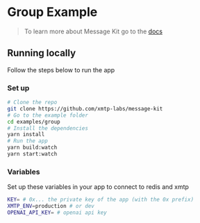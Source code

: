 # Group Example

> To learn more about Message Kit go to the [docs](https://message-kit.vercel.app)

## Running locally

Follow the steps below to run the app

### Set up

```bash [cmd]
# Clone the repo
git clone https://github.com/xmtp-labs/message-kit
# Go to the example folder
cd examples/group
# Install the dependencies
yarn install
# Run the app
yarn build:watch
yarn start:watch
```

### Variables

Set up these variables in your app to connect to redis and xmtp

```bash [cmd]
KEY= # 0x... the private key of the app (with the 0x prefix)
XMTP_ENV=production # or dev
OPENAI_API_KEY= # openai api key
```
